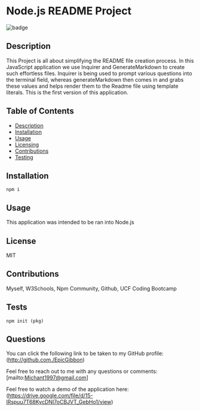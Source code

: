 # Node.js README Project
  ![badge](https://img.shields.io/badge/License-MIT-red)

## Description
This Project is all about simplifying the README file creation process. In this JavaScript application we use Inquirer and GenerateMarkdown to create such effortless files. Inquirer is being used to prompt various questions into the terminal field, whereas generateMarkdown then comes in and grabs these values and helps render them to the Readme file using template literals. This is the first version of this application.

## Table of Contents
* [Description](#Description)
* [Installation](#Installation)
* [Usage](#Usage)
* [Licensing](#License)
* [Contributions](#Contributions)
* [Testing](#Tests)

## Installation

```
npm i
```

## Usage
This application was intended to be ran into Node.js

## License
MIT

## Contributions
Myself, W3Schools, Npm Community, Github, UCF Coding Bootcamp

## Tests
```
npm init (pkg)
```

## Questions 
You can click the following link to be taken to my GitHub profile: (http://github.com./EpicGibbon)

Feel free to reach out to me with any questions or comments: [mailto:Michant1997@gmail.com]

Feel free to watch a demo of the application here: (https://drive.google.com/file/d/15-lRspuu7T68KycDNI7oCBJVT_GebHo1/view)